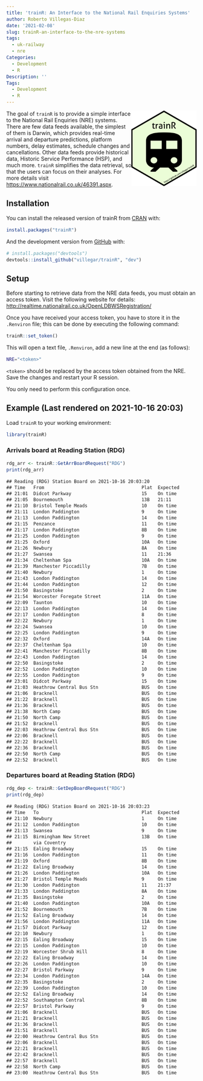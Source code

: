 ```yaml
---
title: 'trainR: An Interface to the National Rail Enquiries Systems'
author: Roberto Villegas-Diaz
date: '2021-02-08'
slug: trainR-an-interface-to-the-nre-systems
tags:
  - uk-railway
  - nre
Categories:
  - Development
  - R
Description: ''
Tags:
  - Development
  - R
---
```


<img src="https://raw.githubusercontent.com/villegar/trainR/main/inst/images/logo.png" alt="logo" align="right" height=200px/>

The goal of `trainR` is to provide a simple interface to the 
National Rail Enquiries (NRE) systems. There are few data feeds 
available, the simplest of them is Darwin, which provides real-time 
arrival and departure predictions, platform numbers, delay estimates, 
schedule changes and cancellations. Other data feeds provide historical 
data, Historic Service Performance (HSP), and much more. `trainR` 
simplifies the data retrieval, so that the users can focus on their 
analyses. For more details visit 
https://www.nationalrail.co.uk/46391.aspx.

## Installation

You can install the released version of trainR from [CRAN](https://CRAN.R-project.org) with:

``` r
install.packages("trainR")
```

And the development version from [GitHub](https://github.com/) with:

``` r
# install.packages("devtools")
devtools::install_github("villegar/trainR", "dev")
```

## Setup
Before starting to retrieve data from the NRE data feeds, you must obtain an access token. 
Visit the following website for details: http://realtime.nationalrail.co.uk/OpenLDBWSRegistration/

Once you have received your access token, you have to store it in the `.Renviron` file; this can be 
done by executing the following command:


```r
trainR::set_token()
```

This will open a text file, `.Renviron`, add a new line at the end (as follows):

```bash
NRE="<token>"
```

`<token>` should be replaced by the access token obtained from the NRE. Save the changes and restart 
your R session.

You only need to perform this configuration once.

## Example (Last rendered on 2021-10-16 20:03)

Load `trainR` to your working environment:

```r
library(trainR)
```

### Arrivals board at Reading Station (RDG)


```r
rdg_arr <- trainR::GetArrBoardRequest("RDG")
print(rdg_arr)
```

```
## Reading (RDG) Station Board on 2021-10-16 20:03:20
## Time   From                                    Plat  Expected
## 21:01  Didcot Parkway                          15    On time
## 21:05  Bournemouth                             13B   21:11
## 21:10  Bristol Temple Meads                    10    On time
## 21:11  London Paddington                       9     On time
## 21:13  London Paddington                       14    On time
## 21:15  Penzance                                11    On time
## 21:17  London Paddington                       8B    On time
## 21:25  London Paddington                       9     On time
## 21:25  Oxford                                  10A   On time
## 21:26  Newbury                                 8A    On time
## 21:27  Swansea                                 11    21:36
## 21:34  Cheltenham Spa                          10A   On time
## 21:39  Manchester Piccadilly                   7B    On time
## 21:40  Newbury                                 1     On time
## 21:43  London Paddington                       14    On time
## 21:44  London Paddington                       12    On time
## 21:50  Basingstoke                             2     On time
## 21:54  Worcester Foregate Street               11A   On time
## 22:09  Taunton                                 10    On time
## 22:13  London Paddington                       14    On time
## 22:17  London Paddington                       8     On time
## 22:22  Newbury                                 1     On time
## 22:24  Swansea                                 10    On time
## 22:25  London Paddington                       9     On time
## 22:32  Oxford                                  14A   On time
## 22:37  Cheltenham Spa                          10    On time
## 22:41  Manchester Piccadilly                   8B    On time
## 22:43  London Paddington                       14    On time
## 22:50  Basingstoke                             2     On time
## 22:52  London Paddington                       10    On time
## 22:55  London Paddington                       9     On time
## 23:01  Didcot Parkway                          15    On time
## 21:03  Heathrow Central Bus Stn                BUS   On time
## 21:06  Bracknell                               BUS   On time
## 21:22  Bracknell                               BUS   On time
## 21:36  Bracknell                               BUS   On time
## 21:38  North Camp                              BUS   On time
## 21:50  North Camp                              BUS   On time
## 21:52  Bracknell                               BUS   On time
## 22:03  Heathrow Central Bus Stn                BUS   On time
## 22:06  Bracknell                               BUS   On time
## 22:22  Bracknell                               BUS   On time
## 22:36  Bracknell                               BUS   On time
## 22:50  North Camp                              BUS   On time
## 22:52  Bracknell                               BUS   On time
```

### Departures board at Reading Station (RDG)


```r
rdg_dep <- trainR::GetDepBoardRequest("RDG")
print(rdg_dep)
```

```
## Reading (RDG) Station Board on 2021-10-16 20:03:23
## Time   To                                      Plat  Expected
## 21:10  Newbury                                 1     On time
## 21:12  London Paddington                       10    On time
## 21:13  Swansea                                 9     On time
## 21:15  Birmingham New Street                   13B   On time
##        via Coventry                            
## 21:15  Ealing Broadway                         15    On time
## 21:16  London Paddington                       11    On time
## 21:19  Oxford                                  8B    On time
## 21:22  Ealing Broadway                         14    On time
## 21:26  London Paddington                       10A   On time
## 21:27  Bristol Temple Meads                    9     On time
## 21:30  London Paddington                       11    21:37
## 21:33  London Paddington                       8A    On time
## 21:35  Basingstoke                             2     On time
## 21:40  London Paddington                       10A   On time
## 21:52  Bournemouth                             7B    On time
## 21:52  Ealing Broadway                         14    On time
## 21:56  London Paddington                       11A   On time
## 21:57  Didcot Parkway                          12    On time
## 22:10  Newbury                                 1     On time
## 22:15  Ealing Broadway                         15    On time
## 22:15  London Paddington                       10    On time
## 22:19  Worcester Shrub Hill                    8     On time
## 22:22  Ealing Broadway                         14    On time
## 22:26  London Paddington                       10    On time
## 22:27  Bristol Parkway                         9     On time
## 22:34  London Paddington                       14A   On time
## 22:35  Basingstoke                             2     On time
## 22:39  London Paddington                       10    On time
## 22:52  Ealing Broadway                         14    On time
## 22:52  Southampton Central                     8B    On time
## 22:57  Bristol Parkway                         9     On time
## 21:06  Bracknell                               BUS   On time
## 21:21  Bracknell                               BUS   On time
## 21:36  Bracknell                               BUS   On time
## 21:51  Bracknell                               BUS   On time
## 22:00  Heathrow Central Bus Stn                BUS   On time
## 22:06  Bracknell                               BUS   On time
## 22:21  Bracknell                               BUS   On time
## 22:42  Bracknell                               BUS   On time
## 22:57  Bracknell                               BUS   On time
## 22:58  North Camp                              BUS   On time
## 23:00  Heathrow Central Bus Stn                BUS   On time
```
